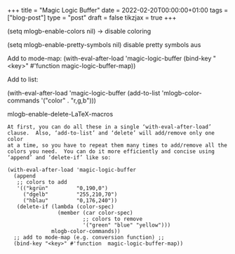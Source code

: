 +++
title = "Magic Logic Buffer"
date = 2022-02-20T00:00:00+01:00
tags = ["blog-post"]
type = "post"
draft = false
tikzjax = true
+++

(setq mlogb-enable-colors nil) → disable coloring

(setq mlogb-enable-pretty-symbols nil) disable pretty symbols aus

Add to mode-map:
  (with-eval-after-load 'magic-logic-buffer
  (bind-key "&lt;key&gt;" #'function  magic-logic-buffer-map))

Add to list:

(with-eval-after-load 'magic-logic-buffer
  (add-to-list 'mlogb-color-commands
	'("color" . "r,g,b")))

mlogb-enable-delete-LaTeX-macros

```emacs-lisp
At first, you can do all these in a single ‘with-eval-after-load’
clause.  Also, ‘add-to-list’ and ‘delete’ will add/remove only one color
at a time, so you have to repeat them many times to add/remove all the
colors you need.  You can do it more efficiently and concise using
‘append’ and ‘delete-if’ like so:

(with-eval-after-load 'magic-logic-buffer
  (append
   ;; colors to add
   '(("kgrün"         "0,190,0")
	 ("dgelb"         "255,210,70")
	 ("hblau"         "0,176,240"))
   (delete-if (lambda (color-spec)
				(member (car color-spec)
						;; colors to remove
						'("green" "blue" "yellow")))
			  mlogb-color-commands))
  ;; add to mode-map (e.g. conversion function) ;;
  (bind-key "<key>" #'function  magic-logic-buffer-map))
```
